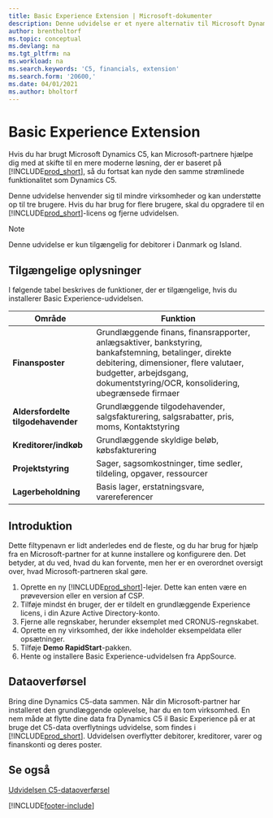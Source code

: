 ```yaml
---
title: Basic Experience Extension | Microsoft-dokumenter
description: Denne udvidelse er et nyere alternativ til Microsoft Dynamics C5.
author: brentholtorf
ms.topic: conceptual
ms.devlang: na
ms.tgt_pltfrm: na
ms.workload: na
ms.search.keywords: 'C5, financials, extension'
ms.search.form: '20600,'
ms.date: 04/01/2021
ms.author: bholtorf
---
```


# Basic Experience Extension

Hvis du har brugt Microsoft Dynamics C5, kan Microsoft-partnere hjælpe dig med at skifte til en mere moderne løsning, der er baseret på [!INCLUDE[prod_short](includes/prod_short.md)], så du fortsat kan nyde den samme strømlinede funktionalitet som Dynamics C5.

Denne udvidelse henvender sig til mindre virksomheder og kan understøtte op til tre brugere. Hvis du har brug for flere brugere, skal du opgradere til en [!INCLUDE[prod_short](includes/prod_short.md)]-licens og fjerne udvidelsen.

> [!NOTE]
> Denne udvidelse er kun tilgængelig for debitorer i Danmark og Island.

## Tilgængelige oplysninger

I følgende tabel beskrives de funktioner, der er tilgængelige, hvis du installerer Basic Experience-udvidelsen.

|Område  |Funktion  |
|---------|---------|
|**Finansposter** |Grundlæggende finans, finansrapporter, anlægsaktiver, bankstyring, bankafstemning, betalinger, direkte debitering, dimensioner, flere valutaer, budgetter, arbejdsgang, dokumentstyring/OCR, konsolidering, ubegrænsede firmaer|
|**Aldersfordelte tilgodehavender** |Grundlæggende tilgodehavender, salgsfakturering, salgsrabatter, pris, moms, Kontaktstyring |
|**Kreditorer/indkøb** |Grundlæggende skyldige beløb, købsfakturering |
|**Projektstyring** |Sager, sagsomkostninger, time sedler, tildeling, opgaver, ressourcer |
|**Lagerbeholdning** |Basis lager, erstatningsvare, varereferencer |

## Introduktion

Dette filtypenavn er lidt anderledes end de fleste, og du har brug for hjælp fra en Microsoft-partner for at kunne installere og konfigurere den. Det betyder, at du ved, hvad du kan forvente, men her er en overordnet oversigt over, hvad Microsoft-partneren skal gøre.

1. Oprette en ny [!INCLUDE[prod_short](includes/prod_short.md)]-lejer. Dette kan enten være en prøveversion eller en version af CSP.
2. Tilføje mindst én bruger, der er tildelt en grundlæggende Experience licens, i din Azure Active Directory-konto.
3. Fjerne alle regnskaber, herunder eksemplet med CRONUS-regnskabet.
4. Oprette en ny virksomhed, der ikke indeholder eksempeldata eller opsætninger.
5. Tilføje **Demo RapidStart**-pakken. <!--what does the package contain?-->
6. Hente og installere Basic Experience-udvidelsen fra AppSource.

## Dataoverførsel

Bring dine Dynamics C5-data sammen. Når din Microsoft-partner har installeret den grundlæggende oplevelse, har du en tom virksomhed. En nem måde at flytte dine data fra Dynamics C5 il Basic Experience på er at bruge det C5-data overflytnings udvidelse, som findes i [!INCLUDE[prod_short](includes/prod_short.md)]. Udvidelsen overflytter debitorer, kreditorer, varer og finanskonti og deres poster.

## Se også

[Udvidelsen C5-dataoverførsel](ui-extensions-c5-data-migration.md)  

[!INCLUDE[footer-include](includes/footer-banner.md)]

